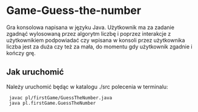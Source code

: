 # Game-Guess-the-number

Gra konsolowa napisana w języku Java. Użytkownik ma za zadanie zgadnąć wylosowaną przez algorytm liczbę i poprzez 
interakcje z użytkownikiem podpowiadać czy wpisana w konsoli przez użytkownika liczba jest za duża czy też za mała, 
do momentu gdy użytkownik zgadnie i kończy grę.

## Jak uruchomić 
Należy uruchomić będąc w katalogu ./src polecenia w terminalu:

```
 javac pl/firstGame/GuessTheNumber.java 
 java pl.firstGame.GuessTheNumber
```
